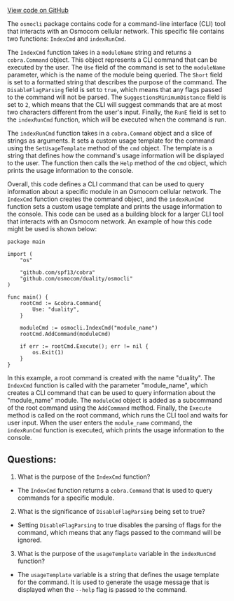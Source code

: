 [View code on GitHub](https://github.com/duality-labs/duality/osmoutils/osmocli/index_cmd.go)

The `osmocli` package contains code for a command-line interface (CLI) tool that interacts with an Osmocom cellular network. This specific file contains two functions: `IndexCmd` and `indexRunCmd`.

The `IndexCmd` function takes in a `moduleName` string and returns a `cobra.Command` object. This object represents a CLI command that can be executed by the user. The `Use` field of the command is set to the `moduleName` parameter, which is the name of the module being queried. The `Short` field is set to a formatted string that describes the purpose of the command. The `DisableFlagParsing` field is set to `true`, which means that any flags passed to the command will not be parsed. The `SuggestionsMinimumDistance` field is set to `2`, which means that the CLI will suggest commands that are at most two characters different from the user's input. Finally, the `RunE` field is set to the `indexRunCmd` function, which will be executed when the command is run.

The `indexRunCmd` function takes in a `cobra.Command` object and a slice of strings as arguments. It sets a custom usage template for the command using the `SetUsageTemplate` method of the `cmd` object. The template is a string that defines how the command's usage information will be displayed to the user. The function then calls the `Help` method of the `cmd` object, which prints the usage information to the console.

Overall, this code defines a CLI command that can be used to query information about a specific module in an Osmocom cellular network. The `IndexCmd` function creates the command object, and the `indexRunCmd` function sets a custom usage template and prints the usage information to the console. This code can be used as a building block for a larger CLI tool that interacts with an Osmocom network. An example of how this code might be used is shown below:

```
package main

import (
	"os"

	"github.com/spf13/cobra"
	"github.com/osmocom/duality/osmocli"
)

func main() {
	rootCmd := &cobra.Command{
		Use: "duality",
	}

	moduleCmd := osmocli.IndexCmd("module_name")
	rootCmd.AddCommand(moduleCmd)

	if err := rootCmd.Execute(); err != nil {
		os.Exit(1)
	}
}
```

In this example, a root command is created with the name "duality". The `IndexCmd` function is called with the parameter "module_name", which creates a CLI command that can be used to query information about the "module_name" module. The `moduleCmd` object is added as a subcommand of the root command using the `AddCommand` method. Finally, the `Execute` method is called on the root command, which runs the CLI tool and waits for user input. When the user enters the `module_name` command, the `indexRunCmd` function is executed, which prints the usage information to the console.
## Questions: 
 1. What is the purpose of the `IndexCmd` function?
- The `IndexCmd` function returns a `cobra.Command` that is used to query commands for a specific module.

2. What is the significance of `DisableFlagParsing` being set to true?
- Setting `DisableFlagParsing` to true disables the parsing of flags for the command, which means that any flags passed to the command will be ignored.

3. What is the purpose of the `usageTemplate` variable in the `indexRunCmd` function?
- The `usageTemplate` variable is a string that defines the usage template for the command. It is used to generate the usage message that is displayed when the `--help` flag is passed to the command.